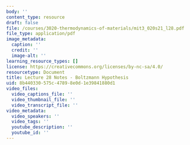 ```yaml
---
body: ''
content_type: resource
draft: false
file: /courses/3020-thermodynamics-of-materials/mit3_020s21_l28.pdf
file_type: application/pdf
image_metadata:
  caption: ''
  credit: ''
  image-alt: ''
learning_resource_types: []
license: https://creativecommons.org/licenses/by-nc-sa/4.0/
resourcetype: Document
title: Lecture 28 Notes - Boltzmann Hypothesis
uid: 8b440330-575c-4789-8e0d-1e39841880d1
video_files:
  video_captions_file: ''
  video_thumbnail_file: ''
  video_transcript_file: ''
video_metadata:
  video_speakers: ''
  video_tags: ''
  youtube_description: ''
  youtube_id: ''
---
```

